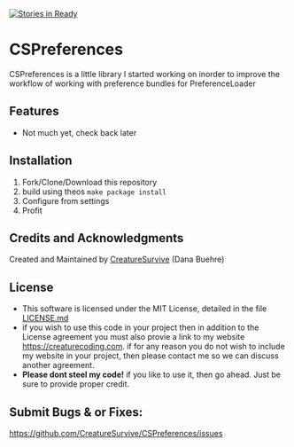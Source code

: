 [![Stories in Ready](https://badge.waffle.io/CreatureSurvive/CSPreferences.png?label=ready&title=Ready)](https://waffle.io/CreatureSurvive/CSPreferences?utm_source=badge)
# CSPreferences

CSPreferences is a little library I started working on inorder to improve the workflow of working with preference bundles for PreferenceLoader

## Features

- Not much yet, check back later

## Installation

1. Fork/Clone/Download this repository
2. build using theos `make package install`
3. Configure from settings
4. Profit



## Credits and Acknowledgments

Created and Maintained by [CreatureSurvive](https://creaturecoding.com/) (Dana Buehre)



## License

- This software is licensed under the MIT License, detailed in the file [LICENSE.md](https://github.com/CreatureSurvive/CSPasteManager/tree/master/LICENCE.md)
- if you wish to use this code in your project then in addition to the License agreement you must also provie a link to my website https://creaturecoding.com. if for any reason you do not wish to include my website in your project, then please contact me so we can discuss another agreement.
- __Please dont steel my code!__ if you like to use it, then go ahead. Just be sure to provide proper credit.

## Submit Bugs & or Fixes:

https://github.com/CreatureSurvive/CSPreferences/issues

